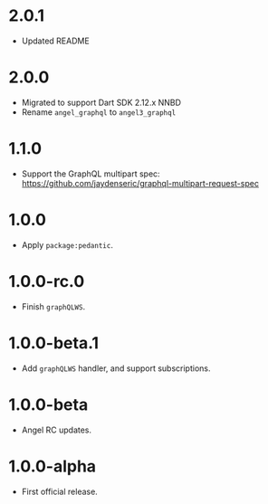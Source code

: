 # 2.0.1
* Updated README

# 2.0.0
* Migrated to support Dart SDK 2.12.x NNBD
* Rename `angel_graphql` to `angel3_graphql`

# 1.1.0
* Support the GraphQL multipart spec: https://github.com/jaydenseric/graphql-multipart-request-spec

# 1.0.0
* Apply `package:pedantic`.

# 1.0.0-rc.0
* Finish `graphQLWS`.

# 1.0.0-beta.1
* Add `graphQLWS` handler, and support subscriptions.

# 1.0.0-beta
* Angel RC updates.

# 1.0.0-alpha
* First official release.